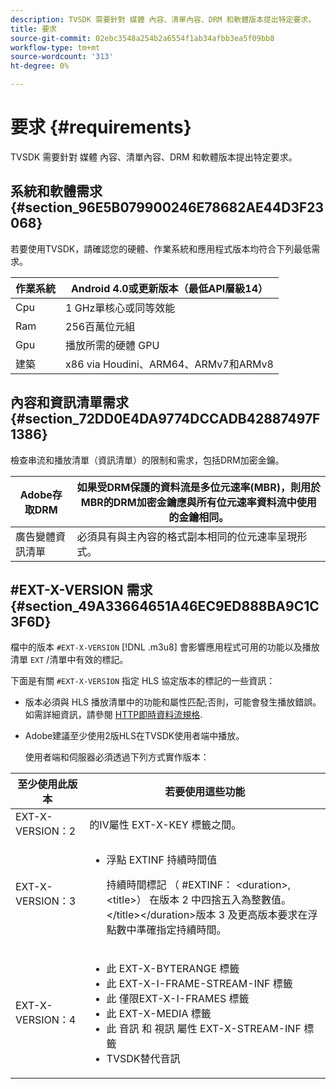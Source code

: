 ```yaml
---
description: TVSDK 需要針對 媒體 內容、清單內容、DRM 和軟體版本提出特定要求。
title: 要求
source-git-commit: 02ebc3548a254b2a6554f1ab34afbb3ea5f09bb8
workflow-type: tm+mt
source-wordcount: '313'
ht-degree: 0%

---
```


# 要求 {#requirements}

TVSDK 需要針對 媒體 內容、清單內容、DRM 和軟體版本提出特定要求。

## 系統和軟體需求 {#section_96E5B079900246E78682AE44D3F23068}

若要使用TVSDK，請確認您的硬體、作業系統和應用程式版本均符合下列最低需求。

| 作業系統 | Android 4.0或更新版本（最低API層級14） |
|---|---|
| Cpu | 1 GHz單核心或同等效能 |
| Ram | 256百萬位元組 |
| Gpu | 播放所需的硬體 GPU |
| 建築 | x86 via Houdini、ARM64、ARMv7和ARMv8 |

## 內容和資訊清單需求 {#section_72DD0E4DA9774DCCADB42887497F1386}

檢查串流和播放清單（資訊清單）的限制和需求，包括DRM加密金鑰。

| Adobe存取DRM | 如果受DRM保護的資料流是多位元速率(MBR)，則用於MBR的DRM加密金鑰應與所有位元速率資料流中使用的金鑰相同。 |
|---|---|
| 廣告變體資訊清單 | 必須具有與主內容的格式副本相同的位元速率呈現形式。 |

## #EXT-X-VERSION 需求 {#section_49A33664651A46EC9ED888BA9C1C3F6D}

檔中的版本 `#EXT-X-VERSION` [!DNL .m3u8] 會影響應用程式可用的功能以及播放清單 `EXT` /清單中有效的標記。

下面是有關 `#EXT-X-VERSION` 指定 HLS 協定版本的標記的一些資訊：

* 版本必須與 HLS 播放清單中的功能和屬性匹配;否則，可能會發生播放錯誤。 如需詳細資訊，請參閱 [HTTP即時資料流規格](https://datatracker.ietf.org/doc/draft-pantos-http-live-streaming/?include_text=1).
* Adobe建議至少使用2版HLS在TVSDK使用者端中播放。

  使用者端和伺服器必須透過下列方式實作版本：

<table frame="all" colsep="1" rowsep="1" id="table_62EB98EDD9DE49EC84CB1C7D59BC40E6"> 
 <thead> 
  <tr rowsep="1"> 
   <th colname="1" class="entry"> 至少使用此版本 </th> 
   <th colname="2" class="entry"> 若要使用這些功能 </th> 
  </tr> 
 </thead>
 <tbody> 
  <tr rowsep="1"> 
   <td colname="1"> <span class="codeph"> EXT-X-VERSION：2 </span> </td> 
   <td colname="2"> 的IV屬性 <span class="codeph"> EXT-X-KEY </span> 標籤之間。 </td> 
  </tr> 
  <tr rowsep="1"> 
   <td colname="1"> <span class="codeph"> EXT-X-VERSION：3 </span> </td> 
   <td colname="2"> 
    <ul id="ul_C9500D3F934848639C204BF248F139FF"> 
     <li id="li_535A7E3FABCB46FE872A7EA5DE2A1784">浮點 <span class="codeph"> EXTINF </span> 持續時間值 <p>持續時間標記 （ <span class="codeph"> #EXTINF： </span>&lt;duration&gt;,&lt;title&gt;） 在版本 2 中四捨五入為整數值。 &lt;/title&gt;&lt;/duration&gt;版本 3 及更高版本要求在浮點數中準確指定持續時間。 </p> </li> 
    </ul> </td> 
  </tr> 
  <tr rowsep="0"> 
   <td colname="1"> <span class="codeph"> EXT-X-VERSION：4 </span> </td> 
   <td colname="2"> 
    <ul id="ul_3355A6CBBE2141DDB92660BB4B604D70"> 
     <li id="li_5E73D41AF6DC4CEE88D6C029FFCFC350">此 <span class="codeph"> EXT-X-BYTERANGE </span> 標籤 </li> 
     <li id="li_BF5141F516F749E5890860D487EB5287">此 <span class="codeph"> EXT-X-I-FRAME-STREAM-INF </span> 標籤 </li> 
     <li id="li_E0D399A13812499B94107CDE62998EE9">此 <span class="codeph"> 僅限EXT-X-I-FRAMES </span> 標籤 </li> 
     <li id="li_A7783AFF99854EFBBAECD2967E4CBF2B">此 <span class="codeph"> EXT-X-MEDIA </span> 標籤 </li> 
     <li id="li_15AE652F33C1454AA90DDC65E7D6C2FD">此 <span class="codeph"> 音訊 </span> 和 <span class="codeph"> 視訊 </span> 屬性 <span class="codeph"> EXT-X-STREAM-INF </span> 標籤 </li> 
     <li id="li_DB2A7847D5884F6E91FD9E78101FBCA5">TVSDK替代音訊 </li> 
    </ul> </td> 
  </tr> 
 </tbody> 
</table>
